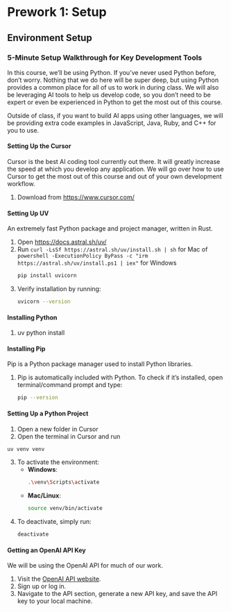 # Prework 1: Setup
## Environment Setup

### 5-Minute Setup Walkthrough for Key Development Tools
In this course, we’ll be using Python. If you’ve never used Python before, don’t worry. Nothing that we do here will be super deep, but using Python provides a common place for all of us to work in during class. We will also be leveraging AI tools to help us develop code, so you don’t need to be expert or even be experienced in Python to get the most out of this course.

Outside of class, if you want to build AI apps using other languages, we will be providing extra code examples in JavaScript, Java, Ruby, and C++ for you to use. 

#### Setting Up the Cursor
Cursor is the best AI coding tool currently out there. It will greatly increase the speed at which you develop any application. We will go over how to use Cursor to get the most out of this course and out of your own development workflow.
1. Download from https://www.cursor.com/

#### Setting Up UV
An extremely fast Python package and project manager, written in Rust.
1. Open https://docs.astral.sh/uv/
2. Run `curl -LsSf https://astral.sh/uv/install.sh | sh` for Mac of `powershell -ExecutionPolicy ByPass -c "irm https://astral.sh/uv/install.ps1 | iex"` for Windows
   ```bash
   pip install uvicorn
   ```
2. Verify installation by running:
   ```bash
   uvicorn --version
   ```
#### Installing Python  
1. uv python install

#### Installing Pip 
Pip is a Python package manager used to install Python libraries.

1. Pip is automatically included with Python. To check if it’s installed, open terminal/command prompt and type:
   ```bash
   pip --version
   ```

#### Setting Up a Python Project

1. Open a new folder in Cursor
2. Open the terminal in Cursor and run
 ```bash
 uv venv venv
 ```

3. To activate the environment:
   - **Windows**:  
     ```bash
     .\venv\Scripts\activate
     ```
   - **Mac/Linux**:  
     ```bash
     source venv/bin/activate
     ```
4. To deactivate, simply run:
   ```bash
   deactivate
   ```

#### Getting an OpenAI API Key
We will be using the OpenAI API for much of our work. 

1. Visit the [OpenAI API website](https://platform.openai.com/).
2. Sign up or log in.
3. Navigate to the API section, generate a new API key, and save the API key to your local machine.